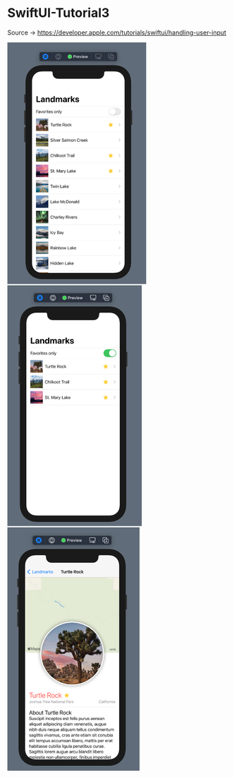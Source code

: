 # SwiftUI-Tutorial3
Source -> https://developer.apple.com/tutorials/swiftui/handling-user-input

<p float="left">
  <img src="https://github.com/harunozdemir/SwiftUI-Tutorials/blob/main/Tutorial3/Landmarks/Images/all.png" width="315">
  <img src="https://github.com/harunozdemir/SwiftUI-Tutorials/blob/main/Tutorial3/Landmarks/Images/favorites_only.png" width="305">
  <img src="https://github.com/harunozdemir/SwiftUI-Tutorials/blob/main/Tutorial3/Landmarks/Images/detail.png" width="300">
</p>

